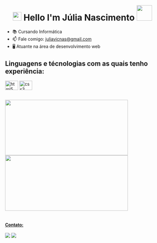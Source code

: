 

<h1 align="center">
<img src="https://media.giphy.com/media/hvRJCLFzcasrR4ia7z/giphy.gif" width="28">
Hello I'm Júlia Nascimento <img src="https://media.giphy.com/media/12oufCB0MyZ1Go/giphy.gif" width="50">
</h1>

- 📚 Cursando Informática
- 📫 Fale comigo: juliavicnas@gmail.com
- 🖥️ Atuante na área de desenvolvimento web

<h2>Linguagens e técnologias com as quais tenho experiência:</h2>

<div align="left">
  <img src="https://cdn.jsdelivr.net/gh/devicons/devicon/icons/html5/html5-original.svg" height="30" width="42" alt="html5 logo"/>
  <img src="https://cdn.jsdelivr.net/gh/devicons/devicon/icons/css3/css3-original.svg" height="30" width="42" alt="css3 logo"/>
</div>

##

  <a href="https://github.com/julianascomento4">
  <img height="180em" width="400px" src="https://github-readme-stats.vercel.app/api?username=julianascimento4&show_icons=true&theme=transparent&include_all_commits=true"/>
  <img height="180em" width="400px" src="https://github-readme-stats.vercel.app/api/top-langs/?username=julianascimento4&layout=compact&langs_count=7&theme=transparent"/>
  

</h2>
<div display: "flex"><br>
<h4>Contato: </h4>
<!-- Linkedin -->
  <a href="https://www.linkedin.com/in/julia-nascimento-126352202/" target="_blank"><img src="https://img.shields.io/badge/LinkedIn-000000?style=for-the-badge&logo=linkedin&logoColor=white" target="_blank" style="vertical-align:top"></a> 
<!-- instagram -->
  <a href="https://www.instagram.com/juliaa.nas/" target="_blank"><img src="https://img.shields.io/badge/Instagram-000000?style=for-the-badge&logo=instagram&logoColor=white" style="vertical-align:top"></a>

